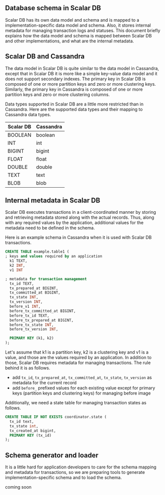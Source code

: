 ## Database schema in Scalar DB

Scalar DB has its own data model and schema and is mapped to a implementation-specific data model and schema.
Also, it stores internal metadata for managing transaction logs and statuses.
This document briefly explains how the data model and schema is mapped between Scalar DB and other implementations, and what are the internal metadata.

## Scalar DB and Cassandra

The data model in Scalar DB is quite similar to the data model in Cassandra, except that in Scalar DB it is more like a simple key-value data model and it does not support secondary indexes.
The primary key in Scalar DB is composed of one or more partition keys and zero or more clustering keys. Similarly, the primary key in Cassandra is composed of one or more partition keys and zero or more clustering columns.


Data types supported in Scalar DB are a little more restricted than in Cassandra.
Here are the supported data types and their mapping to Cassandra data types.

|Scalar DB  |Cassandra  |
|---|---|
|BOOLEAN  |boolean  |
|INT  |int  |
|BIGINT  |bigint  |
|FLOAT  |float  |
|DOUBLE  |double  |
|TEXT  |text  |
|BLOB  |blob  |

## Internal metadata in Scalar DB

Scalar DB executes transactions in a client-coordinated manner by storing and retrieving metadata stored along with the actual records.
Thus, along with any required values by the application, additional values for the metadata need to be defined in the schema.

Here is an example schema in Cassandra when it is used with Scalar DB transactions.

```sql
CREATE TABLE example.table1 (
; keys and values required by an application
  k1 TEXT,
  k2 INT,
  v1 INT

; metadata for transaction management
  tx_id TEXT,
  tx_prepared_at BIGINT,
  tx_committed_at BIGINT,
  tx_state INT,
  tx_version INT,
  before_v1 INT,
  before_tx_committed_at BIGINT,
  before_tx_id TEXT,
  before_tx_prepared_at BIGINT,
  before_tx_state INT,
  before_tx_version INT,

  PRIMARY KEY (k1, k2)
);
```

Let's assume that k1 is a partition key, k2 is a clustering key and v1 is a value, and those are the values required by an application.
In addition to those, Scalar DB requires metadata for managing transactions.
The rule behind it is as follows.
* add `tx_id`, `tx_prepared_at`, `tx_committed_at`, `tx_state`, `tx_version` as metadata for the current record
* add `before_` prefixed values for each existing value except for primary keys (partition keys and clustering keys) for managing before image

Additionally, we need a state table for managing transaction states as follows.

```sql
CREATE TABLE IF NOT EXISTS coordinator.state (
  tx_id text,
  tx_state int,
  tx_created_at bigint,
  PRIMARY KEY (tx_id)
);
```

## Schema generator and loader

It is a little hard for application developers to care for the schema mapping and metadata for transactions,
so we are preparing tools to generate implementation-specific schema and to load the schema.

coming soon
